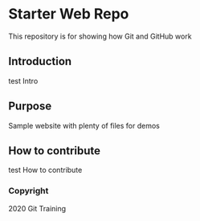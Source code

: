 # Starter Web Repo

This repository is for showing how Git and GitHub work

## Introduction
test Intro
## Purpose

Sample website with plenty of files for demos

## How to contribute
test How to contribute

### Copyright
2020 Git Training